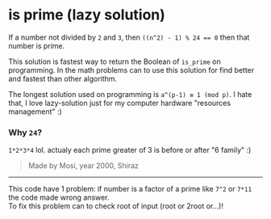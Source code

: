 # is prime (lazy solution)

If a number not divided by `2` and `3`, then `((n^2) - 1) % 24 == 0` then that number is prime.

This solution is fastest way to return the Boolean of `is_prime` on programming. In the math problems can to use this solution for find better and fastest than other algorithm.

The longest solution used on programming is `a^(p-1) ≡ 1 (mod p)`. I hate that, I love lazy-solution just for my computer hardware "resources management" :)

### Why `24`? 
`1*2*3*4` lol. actualy each prime greater of 3 is before or after "6 family" :)

> Made by Mosi, year 2000, Shiraz

---

This code have 1 problem: if number is a factor of a prime like `7^2` or `7*11` the code made wrong answer.\
To fix this problem can to check root of input (root or 2root or...)!

